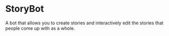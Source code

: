# StoryBot
A bot that allows you to create stories and interactively edit the stories that people come up with as a whole.

